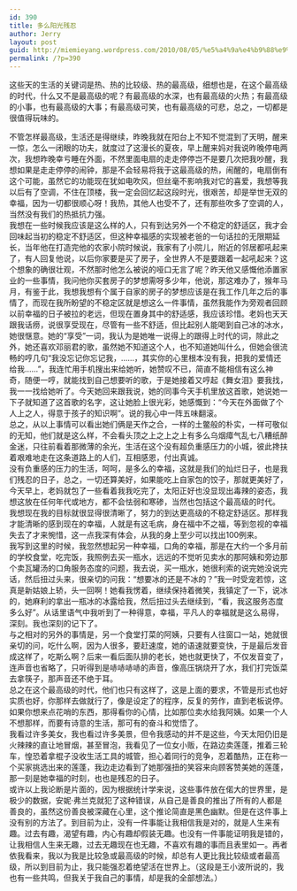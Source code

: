```yaml
---
id: 390
title: 多么阳光残忍
author: Jerry
layout: post
guid: http://miemieyang.wordpress.com/2010/08/05/%e5%a4%9a%e4%b9%88%e9%98%b3%e5%85%89%e6%ae%8b%e5%bf%8d
permalink: /?p=390
---
```

这些天的生活的关键词是热、热的比较级、热的最高级，细想也是，在这个最高级的时代，什么又不是最高级的呢？有最高级的水深，也有最高级的火热；有最高级的小事，也有最高级的大事；有最高级可笑，也有最高级的可悲，总之，一切都是很值得玩味的。

不管怎样最高级，生活还是得继续，昨晚我就在阳台上不知不觉混到了天明，醒来一惊，怎么一闭眼的功夫，就度过了这漫长的夏夜，早上醒来妈对我说昨晚停电两次，我想昨晚幸亏睡在外面，不然里面电扇的走走停停岂不是要几次把我吵醒，我想如果是走走停停的闹钟，那是不会轻易将我于这最高级的热，闹醒的，电扇倒有这个可能，虽然它的功能现在犹如电吹风，但丝毫不影响我对它的喜爱，我想等我以后有了空调，不住在顶楼，我一定会回忆起这段时光，很艰苦，却是举世无双的幸福，因为一切都很顺心呀！我热，其他人也受不了，还有那些吹多了空调的人，当然没有我们的热抵抗力强。  
我想在一些时候我应该是这么样的人，只有到达另外一个不稳定的舒适区，我才会回味起当初的稳定不舒适区，但这种幸福感的实现被老爸的一句话拉的无限期延长，当年他在打造完他的农家小院时候说，我家有了小院儿，附近的邻居都吼起来了，有人回复他说，以后你家要是买了房子，全世界人不是要跟着一起吼起来？这个想象的确很壮观，不然那时他怎么被说的哑口无言了呢？昨天他又感慨他添置家业的一些事情，我问他你买套房子的梦想需呀多少年，他说，那这难办了，猴年马月，有鉴于此，我想我想有个属于自家的房子的梦想应该是在我工作几年之后的事情了，而现在我所盼望的不稳定区就是想这么一件事情，虽然我能作为旁观者回顾以前幸福的日子被拉的老远，但现在置身其中的舒适感，我应该珍惜。老妈也天天跟我话痨，说很享受现在，尽管有一些不舒适，但比起别人能喝到自己冰的冰水，她很惬意。她的“享受”一词，我认为是她唯一说得上的跟得上时代的词，除此之外，她还喜欢邓丽君的歌，虽然她不知道这个人，也不知道她叫什么，但她会很流畅的哼几句“我没忘记你忘记我，……，其实你的心里根本没有我，把我的爱情还给我……”，我连忙用手机搜出来给她听，她赞叹不已，简直不能相信有这么神奇，随便一哼，就能找到自己想要听的歌，于是她接着又哼起《舞女泪》要我找，我一一找给她听了。今天她回来跟我说，她的同事今天手机里放这首歌，她说她一下子就知道了这首歌的名字，这让她脸上很光彩，她感慨到：“今天在外面做了个人上之人，得意于孩子的知识啊”。说的我心中一阵五味翻滚。  
总之，从以上事情可以看出她们俩是天作之合，一样的土鳖般的朴实，一样可敬似的无知，他们就是这么样，不会看头顶之上之上之上有多么乌烟瘴气乱七八糟纸醉金迷，只往前看着那微薄的余光，生活在这个没有超负重感压力的小城，彼此搀扶着艰难地走在这条道路上的人们，互相感恩，付出真诚。  
没有负重感的压力的生活，呵呵，是多么的幸福，这就是我们的灿烂日子，也是我们残忍的日子，总之，一切还算美好，如果能吃上自家包的饺子，那就更美好了，今天早上，老妈就包了一些看着我我吃完了，太阳正好也没显现出毒辣的姿态，我想这放在任何年代或地方，都不会怯弱和寒碜，当然也包括这个最高级的时代。  
我想现在我的目标就很显得很清晰了，努力的到达更高级的不稳定舒适区。那样我才能清晰的感到现在的幸福，人就是有这毛病，身在福中不之福，等到忽视的幸福失去了才来惋惜，这一点我深有体会，从我的身上至少可以找出100例来。  
我写到这里的时候，我忽然想起另一种幸福，口角的幸福，那是在大约一个多月前的学校食堂，吃完饭，我照例去买一瓶水，远远的不觉听见卖水的那阿姨和旁边那个卖瓦罐汤的口角服务态度的问题，我去说，买一瓶水，她很利索的说完她没说完话，然后扭过头来，很亲切的问我：“想要冰的还是不冰的？”我一时受宠若惊，这真是新姑娘上轿，头一回啊！她看我愣着，继续保持着微笑，我镇定了一下，说冰的，她麻利的拿出一瓶冰的冰露给我，然后扭过头去继续到，“看，我这服务态度多么好”。从话里语气中我听到了一种得意，幸福，平凡人的幸福就是这么易得，深刻。我也深刻的记下了。  
与之相对的另外的事情是，另一个食堂打菜的阿姨，只要有人往窗口一站，她就很亲切的问，吃什么啊，因为人很多，要赶速度，她的语速就要变快，于是最后发音成这样了，吃斯么啊？后来一看后面队排的老长，她也就更快了，不仅发音变了，连声音也省略了，只听得到是哧哧哧哧的声音，像高压锅烧开了水，我们打完饭菜去拿筷子，那声音还不绝于耳。  
总之在这个最高级的时代，他们也只有这样了，这是上面的要求，不管是形式也好实质也好，你那样去做就行了，像是设定了的程序，反复的劳作，直到老板说停。如果你想来点花哨的东西，那得看你的心情，比如那位卖水给我阿姨。如果一个人不想那样，而要有诗意的生活，那可有的奋斗和觉悟了。  
我看过许多美女，我也看过许多美景，但令我感动的并不是这些，今天太阳仍旧是火辣辣的直让地冒烟，甚至冒泡，我看见了一位女小贩，在路边卖莲蓬，推着三轮车，惶恐着拿棍子没收生活工具的城管，担心着同行的竞争，忍着酷热，正在称一个买家挑选出来的莲蓬，我边走边看到了她那强扭的笑容来向顾客赞美她的莲蓬，那一刻是她幸福的时刻，也也是残忍的日子。  
或许以上我论断是片面的，因为根据统计学来说，这些事件放在偌大的世界里，是极少的数据，安妮·弗兰克就犯了这种错误，从自己是善良的推出了所有的人都是善良的，虽然这份善良被深藏在心里，这个推论简直是黑色幽默。但是在这件事上没有别的方法了。到目前为止，没有一件事能让我相信我是对的，就是人生来有趣。过去有趣，渴望有趣，内心有趣却假装无趣。也没有一件事能证明我是错的，让我相信人生来无趣，过去无趣现在也无趣，不喜欢有趣的事而且表里如一。再者依我看来，我以为我是比较急或最高级的时候，却总有人更比我比较级或者最高级，所以到目前为止，我只能强忍着绝望活在世界上。（这段是王小波所说的，我也有一些共鸣，但我关于我自己的事情，却是我的全部想法。）